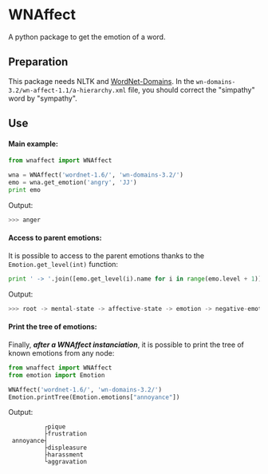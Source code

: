 # WNAffect
A python package to get the emotion of a word.

## Preparation
This package needs NLTK and [WordNet-Domains](http://wndomains.fbk.eu/download.html).
In the ```wn-domains-3.2/wn-affect-1.1/a-hierarchy.xml``` file, you should correct the "simpathy" word by "sympathy".

## Use
#### Main example:
```python
from wnaffect import WNAffect

wna = WNAffect('wordnet-1.6/', 'wn-domains-3.2/')
emo = wna.get_emotion('angry', 'JJ')
print emo
```
Output:
```python
>>> anger
```
#### Access to parent emotions:
It is possible to access to the parent emotions thanks to the ```Emotion.get_level(int)``` function:
```python
print ' -> '.join([emo.get_level(i).name for i in range(emo.level + 1)])
```
Output:
```python
>>> root -> mental-state -> affective-state -> emotion -> negative-emotion -> general-dislike -> anger
```
#### Print the tree of emotions:
Finally, ***after a WNAffect instanciation***, it is possible to print the tree of known emotions from any node:
```python
from wnaffect import WNAffect
from emotion import Emotion

WNAffect('wordnet-1.6/', 'wn-domains-3.2/')
Emotion.printTree(Emotion.emotions["annoyance"])
```
Output:
```
          ┌pique
          ├frustration
 annoyance┤
          ├displeasure
          ├harassment
          └aggravation
```
